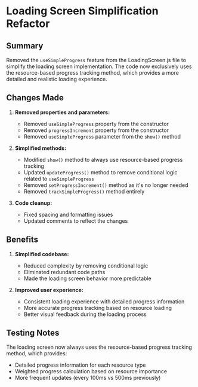 # Loading Screen Simplification Refactor

## Summary
Removed the `useSimpleProgress` feature from the LoadingScreen.js file to simplify the loading screen implementation. The code now exclusively uses the resource-based progress tracking method, which provides a more detailed and realistic loading experience.

## Changes Made

1. **Removed properties and parameters:**
   - Removed `useSimpleProgress` property from the constructor
   - Removed `progressIncrement` property from the constructor
   - Removed `useSimpleProgress` parameter from the `show()` method

2. **Simplified methods:**
   - Modified `show()` method to always use resource-based progress tracking
   - Updated `updateProgress()` method to remove conditional logic related to `useSimpleProgress`
   - Removed `setProgressIncrement()` method as it's no longer needed
   - Removed `trackSimpleProgress()` method entirely

3. **Code cleanup:**
   - Fixed spacing and formatting issues
   - Updated comments to reflect the changes

## Benefits

1. **Simplified codebase:**
   - Reduced complexity by removing conditional logic
   - Eliminated redundant code paths
   - Made the loading screen behavior more predictable

2. **Improved user experience:**
   - Consistent loading experience with detailed progress information
   - More accurate progress tracking based on resource loading
   - Better visual feedback during the loading process

## Testing Notes

The loading screen now always uses the resource-based progress tracking method, which provides:
- Detailed progress information for each resource type
- Weighted progress calculation based on resource importance
- More frequent updates (every 100ms vs 500ms previously)